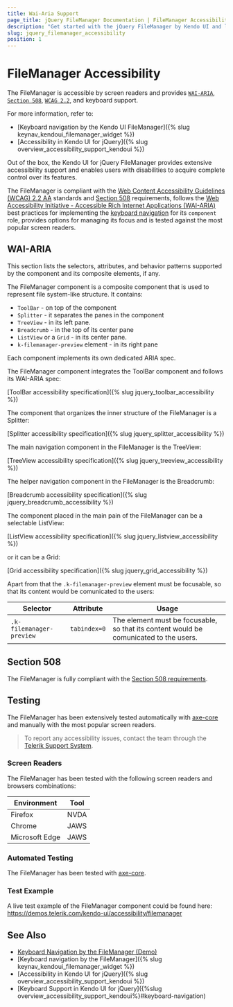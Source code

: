```yaml
---
title: Wai-Aria Support
page_title: jQuery FileManager Documentation | FileManager Accessibility
description: "Get started with the jQuery FileManager by Kendo UI and learn about its accessibility support for WAI-ARIA, Section 508, and WCAG 2.2."
slug: jquery_filemanager_accessibility
position: 1
---
```


# FileManager Accessibility

The FileManager is accessible by screen readers and provides [`WAI-ARIA`](https://www.w3.org/WAI/ARIA/apg/), [`Section 508`](https://www.section508.gov/), [`WCAG 2.2`](https://www.w3.org/TR/WCAG22/), and keyboard support.

For more information, refer to:
* [Keyboard navigation by the Kendo UI FileManager]({% slug keynav_kendoui_filemanager_widget %})
* [Accessibility in Kendo UI for jQuery]({% slug overview_accessibility_support_kendoui %})




Out of the box, the Kendo UI for jQuery FileManager provides extensive accessibility support and enables users with disabilities to acquire complete control over its features.


The FileManager is compliant with the [Web Content Accessibility Guidelines (WCAG) 2.2 AA](https://www.w3.org/TR/WCAG22/) standards and [Section 508](https://www.section508.gov/) requirements, follows the [Web Accessibility Initiative - Accessible Rich Internet Applications (WAI-ARIA)](https://www.w3.org/WAI/ARIA/apg/) best practices for implementing the [keyboard navigation](#keyboard-navigation) for its `component` role, provides options for managing its focus and is tested against the most popular screen readers.

## WAI-ARIA


This section lists the selectors, attributes, and behavior patterns supported by the component and its composite elements, if any.


The FileManager component is a composite component that is used to represent file system-like structure. It contains:


 - `ToolBar` - on top of the component
 - `Splitter` - it separates the panes in the component
 - `TreeView` - in its left pane.
 - `Breadcrumb` - in the top of its center pane
 - `ListView` or a `Grid` - in its center pane.
 - `k-filemanager-preview` element - in its right pane


Each component implements its own dedicated ARIA spec.


The FileManager component integrates the ToolBar component and follows its WAI-ARIA spec:

[ToolBar accessibility specification]({% slug jquery_toolbar_accessibility %})


The component that organizes the inner structure of the FileManager is a Splitter:

[Splitter accessibility specification]({% slug jquery_splitter_accessibility %})


The main navigation component in the FileManager is the TreeView:

[TreeView accessibility specification]({% slug jquery_treeview_accessibility %})


The helper navigation component in the FileManager is the Breadcrumb:

[Breadcrumb accessibility specification]({% slug jquery_breadcrumb_accessibility %})


The component placed in the main pain of the FileManager can be a selectable ListView:

[ListView accessibility specification]({% slug jquery_listview_accessibility %})


or it can be a Grid:

[Grid accessibility specification]({% slug jquery_grid_accessibility %})


Apart from that the `.k-filemanager-preview` element must be focusable, so that its content would be comunicated to the users:

| Selector | Attribute | Usage |
| -------- | --------- | ----- |
| `.k-filemanager-preview` | `tabindex=0` | The element must be focusable, so that its content would be comunicated to the users. |

## Section 508


The FileManager is fully compliant with the [Section 508 requirements](http://www.section508.gov/).

## Testing


The FileManager has been extensively tested automatically with [axe-core](https://github.com/dequelabs/axe-core) and manually with the most popular screen readers.

> To report any accessibility issues, contact the team through the [Telerik Support System](https://www.telerik.com/account/support-center).

### Screen Readers


The FileManager has been tested with the following screen readers and browsers combinations:

| Environment | Tool |
| ----------- | ---- |
| Firefox | NVDA |
| Chrome | JAWS |
| Microsoft Edge | JAWS |



### Automated Testing

The FileManager has been tested with [axe-core](https://github.com/dequelabs/axe-core).

### Test Example

A live test example of the FileManager component could be found here: https://demos.telerik.com/kendo-ui/accessibility/filemanager

## See Also

* [Keyboard Navigation by the FileManager (Demo)](https://demos.telerik.com/kendo-ui/filemanager/keyboard-navigation)
* [Keyboard navigation by the FileManager]({% slug keynav_kendoui_filemanager_widget %})
* [Accessibility in Kendo UI for jQuery]({% slug overview_accessibility_support_kendoui %})
* [Keyboard Support in Kendo UI for jQuery]({%slug overview_accessibility_support_kendoui%}#keyboard-navigation)
